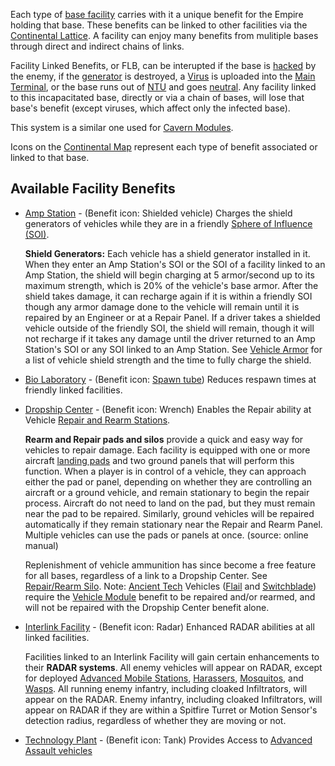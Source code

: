 Each type of [base facility](../locations/Facilities.md) carries with it a
unique benefit for the Empire holding that base. These benefits can be linked to
other facilities via the [Continental Lattice](Lattice.md). A facility can enjoy
many benefits from mulitiple bases through direct and indirect chains of links.

Facility Linked Benefits, or FLB, can be interupted if the base is
[hacked](../archive/strategy/Capturing_Bases.md) by the enemy, if the
[generator](../items/Generator.md) is destroyed, a [Virus](Virus.md) is uploaded
into the [Main Terminal](../items/Main_Terminal.md), or the base runs out of
[NTU](../items/NTU.md) and goes [neutral](Neutral.md). Any facility linked to
this incapacitated base, directly or via a chain of bases, will lose that base's
benefit (except viruses, which affect only the infected base).

This system is a similar one used for [Cavern Modules](../modules/index.md).

Icons on the [Continental Map](Continental_Map.md) represent each type of
benefit associated or linked to that base.

## Available Facility Benefits

- [Amp Station](../locations/Amp_Station.md) - (Benefit icon: Shielded vehicle)
  Charges the shield generators of vehicles while they are in a friendly
  [Sphere of Influence (SOI)](../locations/Sphere_of_Influence.md).

  **Shield Generators:** Each vehicle has a shield generator installed in it.
  When they enter an Amp Station's SOI or the SOI of a facility linked to an Amp
  Station, the shield will begin charging at 5 armor/second up to its maximum
  strength, which is 20% of the vehicle's base armor. After the shield takes
  damage, it can recharge again if it is within a friendly SOI though any armor
  damage done to the vehicle will remain until it is repaired by an Engineer or
  at a Repair Panel. If a driver takes a shielded vehicle outside of the
  friendly SOI, the shield will remain, though it will not recharge if it takes
  any damage until the driver returned to an Amp Station's SOI or any SOI linked
  to an Amp Station. See [Vehicle Armor](Vehicle_Armor.md) for a list of vehicle
  shield strength and the time to fully charge the shield.

<!-- -->

- [Bio Laboratory](../locations/Bio_Laboratory.md) - (Benefit icon:
  [Spawn tube](../items/Respawn_Tube.md)) Reduces respawn times at friendly
  linked facilities.

<!-- -->

- [Dropship Center](../locations/Dropship_Center.md) - (Benefit icon: Wrench)
  Enables the Repair ability at Vehicle
  [Repair and Rearm Stations](../items/Repair_Rearm_Silo.md).

  **Rearm and Repair pads and silos** provide a quick and easy way for vehicles
  to repair damage. Each facility is equipped with one or more aircraft
  [landing pads](../items/Landing_Pad.md) and two ground panels that will
  perform this function. When a player is in control of a vehicle, they can
  approach either the pad or panel, depending on whether they are controlling an
  aircraft or a ground vehicle, and remain stationary to begin the repair
  process. Aircraft do not need to land on the pad, but they must remain near
  the pad to be repaired. Similarly, ground vehicles will be repaired
  automatically if they remain stationary near the Repair and Rearm Panel.
  Multiple vehicles can use the pads or panels at once. (source: online manual)

  Replenishment of vehicle ammunition has since become a free feature for all
  bases, regardless of a link to a Dropship Center. See
  [Repair/Rearm Silo](../items/Repair_Rearm_Silo.md). Note:
  [Ancient Tech](Ancient_Technology.md) Vehicles ([Flail](../vehicles/Flail.md)
  and [Switchblade](../items/Switchblade.md)) require the
  [Vehicle Module](../modules/Vehicle_Module.md) benefit to be repaired and/or
  rearmed, and will not be repaired with the Dropship Center benefit alone.

<!-- -->

- [Interlink Facility](../locations/Interlink.md) - (Benefit icon: Radar)
  Enhanced RADAR abilities at all linked facilities.

  Facilities linked to an Interlink Facility will gain certain enhancements to
  their **RADAR systems**. All enemy vehicles will appear on RADAR, except for
  deployed [Advanced Mobile Stations](../vehicles/Advanced_Mobile_Station.md),
  [Harassers](../vehicles/Harasser.md), [Mosquitos](../vehicles/Mosquito.md),
  and [Wasps](../vehicles/Wasp.md). All running enemy infantry, including
  cloaked Infiltrators, will appear on the RADAR. Enemy infantry, including
  cloaked Infiltrators, will appear on RADAR if they are within a Spitfire
  Turret or Motion Sensor's detection radius, regardless of whether they are
  moving or not.

<!-- -->

- [Technology Plant](../locations/Technology_Plant.md) - (Benefit icon: Tank)
  Provides Access to
  [Advanced Assault vehicles](../vehicles/Advanced_Assault_vehicles.md)

